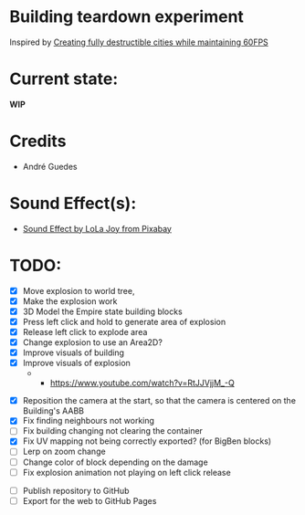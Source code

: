 # Building teardown experiment

Inspired by [Creating fully destructible cities while maintaining 60FPS](https://www.gamedeveloper.com/design/creating-fully-destructible-cities-while-maintaining-60fps)

# Current state:

**WIP**

# Credits

- André Guedes

# Sound Effect(s):

- [Sound Effect by LoLa Joy from Pixabay](https://pixabay.com/sound-effects/bomb-explosion-2-381970/)

# TODO:

* [x] Move explosion to world tree,
* [x] Make the explosion work
* [x] 3D Model the Empire state building blocks
* [x] Press left click and hold to generate area of explosion
* [x] Release left click to explode area
* [x] Change explosion to use an Area2D?
* [x] Improve visuals of building
* [x] Improve visuals of explosion
	* - https://www.youtube.com/watch?v=RtJJVjjM_-Q 
- [x] Reposition the camera at the start, so that the camera is centered on the Building's AABB
- [x] Fix finding neighbours not working
- [ ] Fix building changing not clearing the container
- [x] Fix UV mapping not being correctly exported? (for BigBen blocks)
- [ ] Lerp on zoom change
- [ ] Change color of block depending on the damage
- [ ] Fix explosion animation not playing on left click release
* [ ] Publish repository to GitHub
* [ ] Export for the web to GitHub Pages

